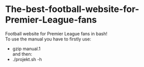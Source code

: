 # The-best-football-website-for-Premier-League-fans  
Football website for Premier League fans in bash!  
To use the manual you have to firstly use:  
- gzip manual.1  
and then:  
- ./projekt.sh -h
